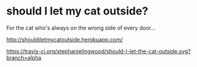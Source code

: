 should I let my cat outside?
============================

For the cat who's always on the wrong side of every door...

http://shouldiletmycatoutside.herokuapp.com/


https://travis-ci.org/stephanielingwood/should-I-let-the-cat-outside.svg?branch=alpha

